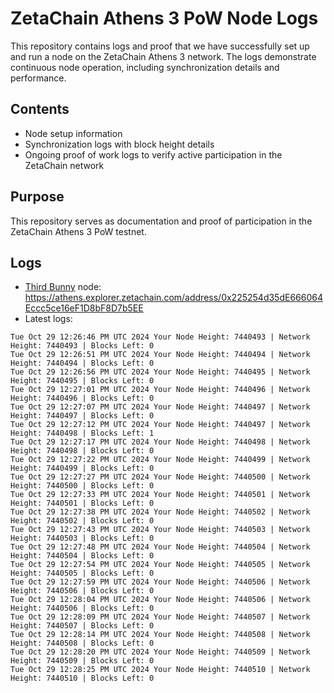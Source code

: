 # ZetaChain Athens 3 PoW Node Logs
This repository contains logs and proof that we have successfully set up and run a node on the ZetaChain Athens 3 network. The logs demonstrate continuous node operation, including synchronization details and performance.

## Contents
- Node setup information
- Synchronization logs with block height details
- Ongoing proof of work logs to verify active participation in the ZetaChain network

## Purpose
This repository serves as documentation and proof of participation in the ZetaChain Athens 3 PoW testnet.

## Logs

- [Third Bunny](https://thirdbunny.xyz/) node: https://athens.explorer.zetachain.com/address/0x225254d35dE666064Eccc5ce16eF1D8bF8D7b5EE
- Latest logs:
```
Tue Oct 29 12:26:46 PM UTC 2024 Your Node Height: 7440493 | Network Height: 7440493 | Blocks Left: 0
Tue Oct 29 12:26:51 PM UTC 2024 Your Node Height: 7440494 | Network Height: 7440494 | Blocks Left: 0
Tue Oct 29 12:26:56 PM UTC 2024 Your Node Height: 7440495 | Network Height: 7440495 | Blocks Left: 0
Tue Oct 29 12:27:01 PM UTC 2024 Your Node Height: 7440496 | Network Height: 7440496 | Blocks Left: 0
Tue Oct 29 12:27:07 PM UTC 2024 Your Node Height: 7440497 | Network Height: 7440497 | Blocks Left: 0
Tue Oct 29 12:27:12 PM UTC 2024 Your Node Height: 7440497 | Network Height: 7440498 | Blocks Left: 1
Tue Oct 29 12:27:17 PM UTC 2024 Your Node Height: 7440498 | Network Height: 7440498 | Blocks Left: 0
Tue Oct 29 12:27:22 PM UTC 2024 Your Node Height: 7440499 | Network Height: 7440499 | Blocks Left: 0
Tue Oct 29 12:27:27 PM UTC 2024 Your Node Height: 7440500 | Network Height: 7440500 | Blocks Left: 0
Tue Oct 29 12:27:33 PM UTC 2024 Your Node Height: 7440501 | Network Height: 7440501 | Blocks Left: 0
Tue Oct 29 12:27:38 PM UTC 2024 Your Node Height: 7440502 | Network Height: 7440502 | Blocks Left: 0
Tue Oct 29 12:27:43 PM UTC 2024 Your Node Height: 7440503 | Network Height: 7440503 | Blocks Left: 0
Tue Oct 29 12:27:48 PM UTC 2024 Your Node Height: 7440504 | Network Height: 7440504 | Blocks Left: 0
Tue Oct 29 12:27:54 PM UTC 2024 Your Node Height: 7440505 | Network Height: 7440505 | Blocks Left: 0
Tue Oct 29 12:27:59 PM UTC 2024 Your Node Height: 7440506 | Network Height: 7440506 | Blocks Left: 0
Tue Oct 29 12:28:04 PM UTC 2024 Your Node Height: 7440506 | Network Height: 7440506 | Blocks Left: 0
Tue Oct 29 12:28:09 PM UTC 2024 Your Node Height: 7440507 | Network Height: 7440507 | Blocks Left: 0
Tue Oct 29 12:28:14 PM UTC 2024 Your Node Height: 7440508 | Network Height: 7440508 | Blocks Left: 0
Tue Oct 29 12:28:20 PM UTC 2024 Your Node Height: 7440509 | Network Height: 7440509 | Blocks Left: 0
Tue Oct 29 12:28:25 PM UTC 2024 Your Node Height: 7440510 | Network Height: 7440510 | Blocks Left: 0
```
